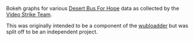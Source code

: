 Bokeh graphs for various [Desert Bus For Hope](https://desertbus.org) data as collected by the [Video Strike Team](https://vst.ninja).

This was originally intended to be a component of the [wubloadder](https://github.com/dbvideostriketeam/wubloader) but was split off to be an independent project.
